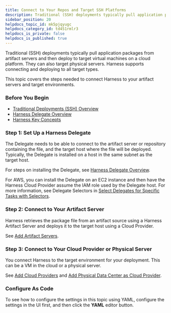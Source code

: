 ```yaml
---
title: Connect to Your Repos and Target SSH Platforms
description: Traditional (SSH) deployments typically pull application packages from artifact servers and then deploy to target virtual machines on a cloud platform. They can also target physical servers. Harness…
sidebar_position: 20
helpdocs_topic_id: mk5pjqyugc
helpdocs_category_id: td451rmlr3
helpdocs_is_private: false
helpdocs_is_published: true
---
```


Traditional (SSH) deployments typically pull application packages from artifact servers and then deploy to target virtual machines on a cloud platform. They can also target physical servers. Harness supports connecting and deploying to all target types.

This topic covers the steps needed to connect Harness to your artifact servers and target environments.

### Before You Begin

* [Traditional Deployments (SSH) Overview](../concepts-cd/deployment-types/traditional-deployments-ssh-overview.md)
* [Harness Delegate Overview](../../firstgen-platform/account/manage-delegates/delegate-installation.md)
* [Harness Key Concepts](https://docs.harness.io/article/4o7oqwih6h-harness-key-concepts)

### Step 1: Set Up a Harness Delegate

The Delegate needs to be able to connect to the artifact server or repository containing the file, and the target host where the file will be deployed. Typically, the Delegate is installed on a host in the same subnet as the target host.

For steps on installing the Delegate, see [Harness Delegate Overview](../../firstgen-platform/account/manage-delegates/delegate-installation.md).

For AWS, you can install the Delegate on an EC2 instance and then have the Harness Cloud Provider assume the IAM role used by the Delegate host. For more information, see Delegate Selectors in [Select Delegates for Specific Tasks with Selectors](../../firstgen-platform/account/manage-delegates/select-delegates-for-specific-tasks-with-selectors.md).

### Step 2: Connect to Your Artifact Server

Harness retrieves the package file from an artifact source using a Harness Artifact Server and deploys it to the target host using a Cloud Provider. 

See [Add Artifact Servers](../../firstgen-platform/account/manage-connectors/configuring-artifact-server.md).

### Step 3: Connect to Your Cloud Provider or Physical Server

You connect Harness to the target environment for your deployment. This can be a VM in the cloud or a physical server.

See [Add Cloud Providers](../../firstgen-platform/account/manage-connectors/cloud-providers.md) and [Add Physical Data Center as Cloud Provider](../../firstgen-platform/account/manage-connectors/add-physical-data-center-cloud-provider.md).

### Configure As Code

To see how to configure the settings in this topic using YAML, configure the settings in the UI first, and then click the **YAML** editor button.

